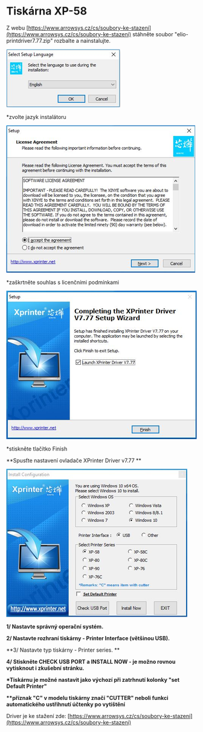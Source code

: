 # Tiskárna XP-58

Z webu [https://www.arrowsys.cz/cs/soubory-ke-stazeni](https://www.arrowsys.cz/cs/soubory-ke-stazeni) stáhněte soubor "elio-printdriver7.77.zip" rozbalte a nainstalujte.

![](/assets/instalaceXP58-1.JPG)

\*zvolte jazyk instalátoru

![](/assets/instalaceXP58-2.JPG)

\*zaškrtněte souhlas s licenčními podmínkami

![](/assets/instalaceXP58-3.JPG)

\*stiskněte tlačítko Finish

**Spusťte nastavení ovladače XPrinter Driver v7.77 **

![](/assets/instalaceXP58-4.JPG)

**1/ Nastavte správný operační systém.**

**2/ Nastavte rozhraní tiskárny - Printer Interface \(většinou USB\).**

**3/ Nastavte typ tiskárny - Printer series. **

**4/ Stiskněte CHECK USB PORT a INSTALL NOW - je možno rovnou vytisknout i zkušební stránku.**

**\*Tiskárnu je možné nastavit jako výchozí při zatrhnutí kolonky  "set Default Printer"**

**\*\*příznak "C" v modelu tiskárny značí "CUTTER" neboli funkci automatického ustřihnutí účtenky po vytištění**

Driver je ke stažení zde: [https://www.arrowsys.cz/cs/soubory-ke-stazeni](https://www.arrowsys.cz/cs/soubory-ke-stazeni)

